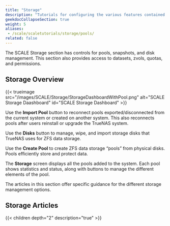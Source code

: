 ```yaml
---
title: "Storage"
description: "Tutorials for configuring the various features contained within the Storage area of the TrueNAS SCALE web interface."
geekdocCollapseSection: true
weight: 5
aliases:
 - /scale/scaletutorials/storage/pools/
related: false
---
```


The SCALE Storage section has controls for pools, snapshots, and disk management.
This section also provides access to datasets, zvols, quotas, and permissions.

## Storage Overview

{{< trueimage src="/images/SCALE/Storage/StorageDashboardWithPool.png" alt="SCALE Storage Daashboard" id="SCALE Storage Dashboard" >}}

Use the **Import Pool** button to reconnect pools exported/disconnected from the current system or created on another system.
This also reconnects pools after users reinstall or upgrade the TrueNAS system.

Use the **Disks** button to manage, wipe, and import storage disks that TrueNAS uses for ZFS data storage.

Use the **Create Pool** to create ZFS data storage “pools” from physical disks. Pools efficiently store and protect data.

The **Storage** screen displays all the pools added to the system.
Each pool shows statistics and status, along with buttons to manage the different elements of the pool.

The articles in this section offer specific guidance for the different storage management options.

<div class="noprint">

## Storage Articles

{{< children depth="2" description="true" >}}

</div>
